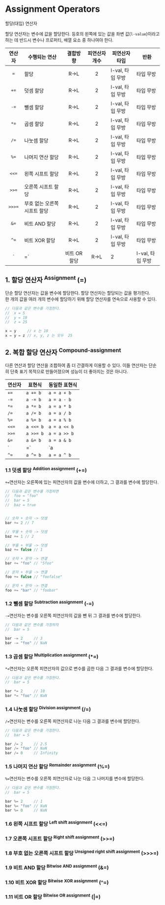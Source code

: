 # Assignment Operators

<p class="sub-title">할당(대입) 연산자</p>

할당 연산자는 변수에 값을 할당한다. 등호의 왼쪽에 있는 값을 좌변 값(`l-value`)이라고 하는 데 반드시 변수나 프로퍼티, 배열 요소 중 하나여야 한다.

|연산자|수행되는 연산|결합방향|피연산자 개수|피연산자 타입|반환|
|:---:|---|:---:|:---:|---|---|
|`=`| 할당|R->L|2|l-val, 타입 무방|타입 무방|
|`+=`| 덧셈 할당|R->L|2|l-val, 타입 무방|타입 무방|
|`-=`| 뺄셈 할당|R->L|2|l-val, 타입 무방|타입 무방|
|`*=`| 곱셈 할당|R->L|2|l-val, 타입 무방|타입 무방|
|`/=`| 나눗셈 할당|R->L|2|l-val, 타입 무방|타입 무방|
|`%=`| 나머지 연산 할당|R->L|2|l-val, 타입 무방|타입 무방|
|`<<=`| 왼쪽 시프트 할당|R->L|2|l-val, 타입 무방|타입 무방|
|`>>=`| 오른쪽 시프트 할당|R->L|2|l-val, 타입 무방|타입 무방|
|`>>>=`| 부호 없는 오른쪽 시프트 할당|R->L|2|l-val, 타입 무방|타입 무방|
|`&=`| 비트 AND 할당|R->L|2|l-val, 타입 무방|타입 무방|
|`^=`| 비트 XOR 할당|R->L|2|l-val, 타입 무방|타입 무방|
|`|=`| 비트 OR 할당|R->L|2|l-val, 타입 무방|타입 무방|

## 1. 할당 연산자 <sup>Assignment</sup> (=)

단순 할당 연산자는 값을 변수에 할당한다. 할당 연산자는 할당되는 값을 평가한다.  
한 개의 값을 여러 개의 변수에 할당하기 위해 할당 연산자를 연속으로 사용할 수 있다.

```js
// 다음과 같은 변수를 가정한다.
//  x = 5
//  y = 10
//  z = 25

x = y     // x 는 10
x = y = z // x, y, z 는 모두  25
```

## 2. 복합 할당 연산자 <sup>Compound-assignment</sup>

다른 연산과 할당 연산을 조합하여 좀 더 간결하게 이용할 수 있다. 이들 연산자는 단순히 단축 표기 목적으로 만들어졌으며 성능이 더 좋아지는 것은 아니다.

|연산자|표현식|동일한 표현식|
|---|---|---|
|`+=`|`a += b`|`a = a + b`|
|`-=`|`a -= b`|`a = a - b`|
|`*=`|`a *= b`|`a = a * b`|
|`/=`|`a /= b`|`a = a / b`|
|`%=`|`a %= b`|`a = a % b`|
|`<<=`|`a <<= b`|`a = a << b`|
|`>>=`|`a >>= b`|`a = a >> b`|
|`&=`|`a &= b`|`a = a & b`|
|`|=`|`a |= b`|`a = a | b`|
|`^=`|`a ^= b`|`a = a ^ b`|

### 1.1 덧셈 할당 <sup>Addition assignment</sup> (+=)

`+=`연산자는 오른쪽에 있는 피연산자의 값을 변수에 더하고, 그 결과를 변수에 할당한다.

```js
// 다음과 같은 변수를 가정하면
//  foo = "foo"
//  bar = 5
//  baz = true


// 숫자 + 숫자 -> 덧셈
bar += 2 // 7

// 부울 + 숫자 -> 덧셈
baz += 1 // 2

// 부울 + 부울 -> 덧셈
baz += false // 1

// 숫자 + 문자 -> 연결
bar += "foo" // "5foo"

// 문자 + 부울 -> 연결
foo += false // "foofalse"

// 문자 + 문자 -> 연결
foo += "bar" // "foobar"
```

### 1.2 뺄셈 할당 <sup>Subtraction assignment</sup> (-=)

`-=`연산자는 변수를 오른쪽 피연산자의 값을 뺀 뒤 그 결과를 변수에 할당한다.

```js
// 다음과 같은 변수를 가정하자
//  bar = 5

bar -= 2     // 3
bar -= "foo" // NaN
```

### 1.3 곱셈 할당 <sup>Multiplication assignment</sup> (*=)

`*=`연산자는 오른쪽 피연산자의 값으로 변수를 곱한 다음 그 결과를 변수에 할당한다.

```js
// 다음과 같은 변수를 가정한다.
//  bar = 5

bar *= 2     // 10
bar *= "foo" // NaN
```

### 1.4 나눗셈 할당 <sup>Division assignment</sup> (/=)

`/=`연산자는 변수를 오른쪽 피연산자로 나눈 다음 그 결과를 변수에 할당한다. 

```js
// 다음과 같은 변수를 가정한다.
//  bar = 5

bar /= 2     // 2.5
bar /= "foo" // NaN
bar /= 0     // Infinity
```

### 1.5 나머지 연산 할당 <sup>Remainder assignment</sup> (%=)

`%=`연산자는 변수를 오른쪽 피연산자로 나눈 다음 그 나머지를 변수에 할당한다.

```js
// 다음과 같은 변수를 가정한다.
//  bar = 5

bar %= 2     // 1
bar %= "foo" // NaN
bar %= 0     // NaN
```

### 1.6 왼쪽 시프트 할당 <sup>Left shift assignment</sup> (<<=)


### 1.7 오른쪽 시프트 할당 <sup>Right shift assignment</sup> (>>=)


### 1.8 부호 없는 오른쪽 시프트 할당 <sup>Unsigned right shift assignment</sup> (>>>=)


### 1.9 비트 AND 할당 <sup>Bitwise AND assignment</sup> (&=)


### 1.10 비트 XOR 할당 <sup>Bitwise XOR assignment</sup> (^=)


### 1.11 비트 OR 할당 <sup>Bitwise OR assignment</sup> (|=)